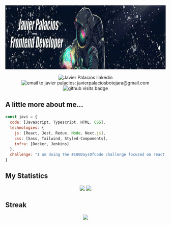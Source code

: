 ##

<p align="center">
<img height="200" width=1000 src="https://github.com/helkyar/helkyar/blob/main/img/steamuserimages-akamaihd-ezgif.com-crop.gif" alt="Javier Palacios, Frontend Developer"/>
</p>

<p align="center">
  <img src="https://img.shields.io/badge/-javierpalacios-blue?style=flat-square&logo=Linkedin&logoColor=white&link=https://www.linkedin.com/in/javierpalaciosbotejara" alt="Javier Palacios linkedin"/>
<img src="https://img.shields.io/badge/-javierpalaciosbotejara@gmail.com-c14438?style=flat-square&logo=Gmail&logoColor=white&link=mailto:javierpalaciosbotejara@gmail.com" alt="email to javier palacios: javierpalaciosbotejara@gmail.com"/>
<img src="https://komarev.com/ghpvc/?username=helkyar&color=75F94D" alt="github visits badge"/>
</p>

##

## A little more about me...  

```javascript
const javi = {
  code: [Javascript, Typescript, HTML, CSS],
  technologies: {
    js: [React, Jest, Redux, Node, Next.js],
    css: [Sass, Tailwind, Styled-Components],
    infra: [Docker, Jenkins]
  },
  challenge: "I am doing the #100DaysOfCode challenge focused on react and typescript"
}
```

 ## My Statistics
<p align="center">
  <img height="200" width="auto" src ="https://github-readme-stats.vercel.app/api?username=helkyar&show_icons=true&count_private=true&theme=darcula&hide_border=true&bg_color=00000000&include_all_commits=true">
  <img height="200" width="auto" src ="https://github-readme-stats.vercel.app/api/top-langs/?username=helkyar&layout=compact&hide_border=true&theme=darcula&bg_color=00000000&langs_count=6&hide=java">
</p>
 
## Streak
<p align="center">
  <img src ="https://github-readme-streak-stats.herokuapp.com?user=helkyar&theme=darcula&hide_border=true&background=FFFFFF00">
</p>

